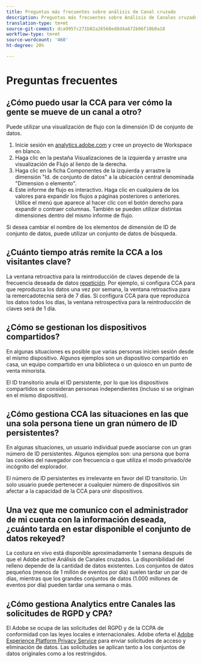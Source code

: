 ```yaml
---
title: Preguntas más frecuentes sobre análisis de Canal cruzado
description: Preguntas más frecuentes sobre Análisis de Canales cruzados
translation-type: tm+mt
source-git-commit: dca995fc271b02a26568ed8d4a672b96f10b0a18
workflow-type: tm+mt
source-wordcount: '460'
ht-degree: 20%

---
```



# Preguntas frecuentes

## ¿Cómo puedo usar la CCA para ver cómo la gente se mueve de un canal a otro?

Puede utilizar una visualización de flujo con la dimensión ID de conjunto de datos.

1. Inicie sesión en [analytics.adobe.com](https://analytics.adobe.com) y cree un proyecto de Workspace en blanco.
2. Haga clic en la pestaña Visualizaciones de la izquierda y arrastre una visualización de Flujo al lienzo de la derecha.
3. Haga clic en la ficha Componentes de la izquierda y arrastre la dimensión &quot;Id. de conjunto de datos&quot; a la ubicación central denominada &quot;Dimension o elemento&quot;.
4. Este informe de flujo es interactivo. Haga clic en cualquiera de los valores para expandir los flujos a páginas posteriores o anteriores. Utilice el menú que aparece al hacer clic con el botón derecho para expandir o contraer columnas. También se pueden utilizar distintas dimensiones dentro del mismo informe de flujo.

Si desea cambiar el nombre de los elementos de dimensión de ID de conjunto de datos, puede utilizar un conjunto de datos de búsqueda.

## ¿Cuánto tiempo atrás remite la CCA a los visitantes clave?

La ventana retroactiva para la reintroducción de claves depende de la frecuencia deseada de datos [repetición](replay.md). Por ejemplo, si configura CCA para que reproduzca los datos una vez por semana, la ventana retroactiva para la remercadotecnia será de 7 días. Si configura CCA para que reproduzca los datos todos los días, la ventana retrospectiva para la reintroducción de claves será de 1 día.

## ¿Cómo se gestionan los dispositivos compartidos?

En algunas situaciones es posible que varias personas inicien sesión desde el mismo dispositivo. Algunos ejemplos son un dispositivo compartido en casa, un equipo compartido en una biblioteca o un quiosco en un punto de venta minorista.

El ID transitorio anula el ID persistente, por lo que los dispositivos compartidos se consideran personas independientes (incluso si se originan en el mismo dispositivo).

## ¿Cómo gestiona CCA las situaciones en las que una sola persona tiene un gran número de ID persistentes?

En algunas situaciones, un usuario individual puede asociarse con un gran número de ID persistentes. Algunos ejemplos son: una persona que borra las cookies del navegador con frecuencia o que utiliza el modo privado/de incógnito del explorador.

El número de ID persistentes es irrelevante en favor del ID transitorio. Un solo usuario puede pertenecer a cualquier número de dispositivos sin afectar a la capacidad de la CCA para unir dispositivos.

## Una vez que me comunico con el administrador de mi cuenta con la información deseada, ¿cuánto tarda en estar disponible el conjunto de datos rekeyed?

La costura en vivo está disponible aproximadamente 1 semana después de que el Adobe active Análisis de Canales cruzados. La disponibilidad del relleno depende de la cantidad de datos existentes. Los conjuntos de datos pequeños (menos de 1 millón de eventos por día) suelen tardar un par de días, mientras que los grandes conjuntos de datos (1.000 millones de eventos por día) pueden tardar una semana o más.

## ¿Cómo gestiona Analytics entre Canales las solicitudes de RGPD y CPA?

El Adobe se ocupa de las solicitudes del RGPD y de la CCPA de conformidad con las leyes locales e internacionales. Adobe oferta el [Adobe Experience Platform Privacy Service](https://experienceleague.adobe.com/docs/experience-platform/privacy/home.html) para enviar solicitudes de acceso y eliminación de datos. Las solicitudes se aplican tanto a los conjuntos de datos originales como a los restringidos.
